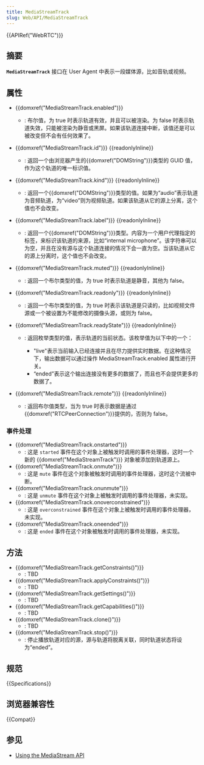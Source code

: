 ```yaml
---
title: MediaStreamTrack
slug: Web/API/MediaStreamTrack
---
```


{{APIRef("WebRTC")}}

## 摘要

**`MediaStreamTrack`** 接口在 User Agent 中表示一段媒体源，比如音轨或视频。

## 属性

- {{domxref("MediaStreamTrack.enabled")}}
  - : 布尔值，为 true 时表示轨道有效，并且可以被渲染。为 false 时表示轨道失效，只能被渲染为静音或黑屏。如果该轨道连接中断，该值还是可以被改变但不会有任何效果了。
- {{domxref("MediaStreamTrack.id")}} {{readonlyInline}}
  - : 返回一个由浏览器产生的{{domxref("DOMString")}}类型的 GUID 值，作为这个轨道的唯一标识值。
- {{domxref("MediaStreamTrack.kind")}} {{readonlyInline}}
  - : 返回一个{{domxref("DOMString")}}类型的值。如果为“audio”表示轨道为音频轨道，为“video”则为视频轨道。如果该轨道从它的源上分离，这个值也不会改变。
- {{domxref("MediaStreamTrack.label")}} {{readonlyInline}}
  - : 返回一个{{domxref("DOMString")}}类型。内容为一个用户代理指定的标签，来标识该轨道的来源，比如“internal microphone”。该字符串可以为空，并且在没有源与这个轨道连接的情况下会一直为空。当该轨道从它的源上分离时，这个值也不会改变。
- {{domxref("MediaStreamTrack.muted")}} {{readonlyInline}}
  - : 返回一个布尔类型的值，为 true 时表示轨道是静音，其他为 false。
- {{domxref("MediaStreamTrack.readonly")}} {{readonlyInline}}
  - : 返回一个布尔类型的值，为 true 时表示该轨道是只读的，比如视频文件源或一个被设置为不能修改的摄像头源，或则为 false。
- {{domxref("MediaStreamTrack.readyState")}} {{readonlyInline}}

  - : 返回枚举类型的值，表示轨道的当前状态。该枚举值为以下中的一个：

    - "live"表示当前输入已经连接并且在尽力提供实时数据。在这种情况下，输出数据可以通过操作 MediaStreamTrack.enabled 属性进行开关。
    - “ended”表示这个输出连接没有更多的数据了，而且也不会提供更多的数据了。

- {{domxref("MediaStreamTrack.remote")}} {{readonlyInline}}
  - : 返回布尔值类型，当为 true 时表示数据是通过{{domxref("RTCPeerConnection")}}提供的，否则为 false。

### 事件处理

- {{domxref("MediaStreamTrack.onstarted")}}
  - : 这是 `started` 事件在这个对象上被触发时调用的事件处理器，这时一个新的 {{domxref("MediaStreamTrack")}} 对象被添加到轨道源上。
- {{domxref("MediaStreamTrack.onmute")}}
  - : 这是 `mute` 事件在这个对象被触发时调用的事件处理器，这时这个流被中断。
- {{domxref("MediaStreamTrack.onunmute")}}
  - : 这是 `unmute` 事件在这个对象上被触发时调用的事件处理器，未实现。
- {{domxref("MediaStreamTrack.onoverconstrained")}}
  - : 这是 `overconstrained` 事件在这个对象上被触发时调用的事件处理器，未实现。
- {{domxref("MediaStreamTrack.oneended")}}
  - : 这是 `ended` 事件在这个对象被触发时调用的事件处理器，未实现。

## 方法

- {{domxref("MediaStreamTrack.getConstraints()")}}
  - : TBD
- {{domxref("MediaStreamTrack.applyConstraints()")}}
  - : TBD
- {{domxref("MediaStreamTrack.getSettings()")}}
  - : TBD
- {{domxref("MediaStreamTrack.getCapabilities()")}}
  - : TBD
- {{domxref("MediaStreamTrack.clone()")}}
  - : TBD
- {{domxref("MediaStreamTrack.stop()")}}
  - : 停止播放轨道对应的源，源与轨道将脱离关联，同时轨道状态将设为“ended”。

## 规范

{{Specifications}}

## 浏览器兼容性

{{Compat}}

## 参见

- [Using the MediaStream API](/zh-CN/docs/WebRTC/MediaStream_API)
